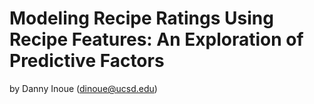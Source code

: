 # Modeling Recipe Ratings Using Recipe Features: An Exploration of Predictive Factors

by Danny Inoue (dinoue@ucsd.edu)